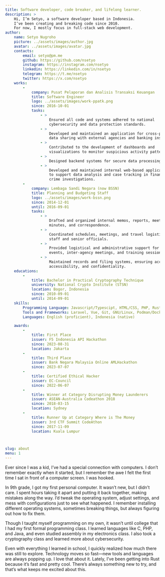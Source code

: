 ```yaml
---
title: Software developer, code breaker, and lifelong learner.
description: >
    Hi, I’m Setyo, a software developer based in Indonesia.
    I’ve been creating and breaking code since 2010.
    For now, I mostly focus in full-stack web development.
author:
    name: Setyo Nugroho
    picture: ../assets/images/author.jpg
    avatar: ../assets/images/avatar.jpg
    contacts:
        email: setyo@pm.me
        github: https://github.com/nsetyo
        instagram: https://instagram.com/nsetyo
        linkedin: https://linkedin.com/in/nsetyo
        telegram: https://t.me/nsetyo
        twitter: https://x.com/nsetyo
    works:
        -
            company: Pusat Pelaporan dan Analisis Transaksi Keuangan
            title: Software Engineer
            logo: ../assets/images/work-ppatk.png
            since: 2016-10-01
            tasks:
                - >
                    Ensured all code and systems adhered to national
                    cybersecurity and data protection standards.
                - >
                    Developed and maintained an application for cross-platform
                    data sharing with external agencies and banking institutions.
                - >
                    Contributed to the development of dashboards and
                    visualizations to monitor suspicious activity patterns.
                - >
                    Designed backend systems for secure data processing.
                - >
                    Developed and maintained internal web-based applications
                    to support data analysis and case tracking in financial
                    crime investigations.
        -
            company: Lembaga Sandi Negara (now BSSN)
            title: Planning and Budgeting Staff
            logo: ../assets/images/work-bssn.png
            since: 2014-12-01
            until: 2016-09-01
            tasks:
                - >
                    Drafted and organized internal memos, reports, meeting
                    minutes, and correspondence.
                - >
                    Coordinated schedules, meetings, and travel logistics for
                    staff and senior officials.
                - >
                    Provided logistical and administrative support for official
                    events, inter-agency meetings, and training sessions.
                - >
                    Maintained records and filing systems, ensuring accuracy,
                    accessibility, and confidentiality.
    educations:
        -
            title: Bachelor in Practical Cryptography Technique
            university: National Crypto Institute (STSN)
            location: Bogor, Indonesia
            since: 2010-09-01
            until: 2014-09-01
    skills:
        Programming Language: Javascript/Typescipt, HTML/CSS, PHP, Rust
        Tools and Frameworks: Laravel, Vue, Git, GNU/Linux, Podman/Docker
        Languages: English (proficient), Indonesia (native)

    awards:
        -
            title: First Place
            issuer: F5 Indonesia API Hackathon
            since: 2023-08-31
            location: Jakarta
        -
            title: Third Place
            issuer: Bank Negara Malaysia Online AMLHackathon
            since: 2023-07-07
        -
            title: Certified Ethical Hacker
            issuer: EC-Council
            since: 2022-06-07
        -
            title: Winner at Category Disrupting Money Launderers
            issuer: ASEAN-Australia Codeathon 2018
            since: 2018-03-15
            location: Sydney
        -
            title: Runner Up at Category Where is The Money
            issuer: 3rd CTF Summit CodeAthon
            since: 2017-11-09
            location: Kuala Lumpur



slug: about
menu: 1
---
```


Ever since I was a kid, I’ve had a special connection with computers. I don’t
remember exactly when it started, but I remember the awe I felt the first time I
sat in front of a computer screen. I was hooked.

In 9th grade, I got my first personal computer. It wasn’t new, but I didn’t
care. I spent hours taking it apart and putting it back together, making
mistakes along the way. I’d tweak the operating system, adjust settings, and
mess with configurations just to see what happened. I remember installing
different operating systems, sometimes breaking things, but always figuring out
how to fix them.

Though I taught myself programming on my own, it wasn’t until college that I had
my first formal programming class. I learned languages like C, PHP, and Java,
and even studied assembly in my electronics class. I also took a cryptography
class and learned more about cybersecurity.

Even with everything I learned in school, I quickly realized how much there was
still to explore. Technology moves so fast—new tools and languages are always
popping up. I love that about it. Lately, I’ve been getting into Rust because
it’s fast and pretty cool. There’s always something new to try, and that’s what
keeps me excited about this.
